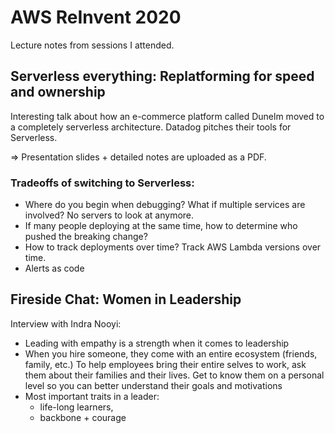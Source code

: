 # AWS ReInvent 2020

Lecture notes from sessions I attended.

## Serverless everything: Replatforming for speed and ownership
Interesting talk about how an e-commerce platform called Dunelm moved to a completely serverless architecture. Datadog pitches their tools for Serverless.

 => Presentation slides + detailed notes are uploaded as a PDF.

### Tradeoffs of switching to Serverless: 
- Where do you begin when debugging? What if multiple services are involved? No servers to look at anymore. 
- If many people deploying at the same time, how to determine who pushed the breaking change?
- How to track deployments over time? Track AWS Lambda versions over time.
- Alerts as code

## Fireside Chat: Women in Leadership

Interview with Indra Nooyi:

- Leading with empathy is a strength when it comes to leadership
- When you hire someone, they come with an entire ecosystem (friends, family, etc.) To help employees bring their entire selves to work, ask them about their families and their lives. Get to know them on a personal level so you can better understand their goals and motivations
- Most important traits in a leader: 
  - life-long learners, 
  - backbone + courage

